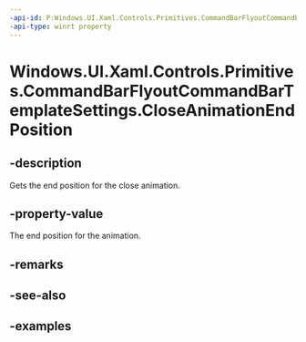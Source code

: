 ```yaml
---
-api-id: P:Windows.UI.Xaml.Controls.Primitives.CommandBarFlyoutCommandBarTemplateSettings.CloseAnimationEndPosition
-api-type: winrt property
---
```


<!-- Property syntax.
public double CloseAnimationEndPosition { get; }
-->

# Windows.UI.Xaml.Controls.Primitives.CommandBarFlyoutCommandBarTemplateSettings.CloseAnimationEndPosition

## -description

Gets the end position for the close animation.

## -property-value

The end position for the animation.

## -remarks

## -see-also

## -examples

